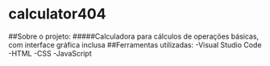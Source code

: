 # calculator404 
##Sobre o projeto:
#####Calculadora para cálculos de operações básicas, com interface gráfica inclusa
##Ferramentas utilizadas:
-Visual Studio Code
-HTML
-CSS
-JavaScript
